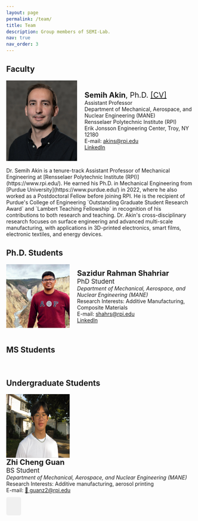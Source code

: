 ```yaml
---
layout: page
permalink: /team/
title: Team
description: Group members of SEMI-Lab. 
nav: true
nav_order: 3
---
```


## Faculty

<div style="display: flex; align-items: center;">
    <img src="../assets/img/Akin_Semihhh.webp" width="190" height="215"/>
    <div style="text-align: left; margin-left: 20px;">
        <span style="font-size: 20px;"><b>Semih Akin</b>, Ph.D. <a href="https://semi-lab.github.io/assets\pdf\Semih_Akin_CV.pdf">[CV]</a></span>
        <br>
        Assistant Professor
        <br>
        Department of Mechanical, Aerospace, and Nuclear Engineering (MANE)
        <br>
        Rensselaer Polytechnic Institute (RPI)
        <br>
        Erik Jonsson Engineering Center, Troy, NY 12180
        <br>      
        E-mail: <a href="mailto:akins@rpi.edu">akins@rpi.edu</a>
             <br>
        <a href="https://www.linkedin.com/in/semih-akin-4297666b/">Linkedln</a>  
    </div>
</div>
<br>
 Dr. Semih Akin is a tenure-track Assistant Professor of Mechanical Engineering at [Rensselaer Polytechnic Institute (RPI)](https://www.rpi.edu/). He earned his Ph.D. in Mechanical Engineering from [Purdue University](https://www.purdue.edu/) in 2022, where he also worked as a Postdoctoral Fellow before joining RPI. He is the recipient of Purdue's College of Engineering `Outstanding Graduate Student Research Award` and `Lambert Teaching Fellowship` in recognition of his contributions to both research and teaching. Dr. Akin's cross-disciplinary research focuses on surface engineering and advanced multi-scale manufacturing, with applications in 3D-printed electronics, smart films, electronic textiles, and energy devices.  
<br>

## Ph.D. Students
<div style="display: flex; align-items: center;">
    <img src="../assets/img/Sazidur.jpg" width="170" height="170"/>
    <div style="text-align: left; margin-left: 20px;">
        <span style="font-size: 20px;"><b>Sazidur Rahman Shahriar</b></span>
        <br>
        <span style="font-size: 17px;">PhD Student </span>
        <br>
    <i> Department of Mechanical, Aerospace, and Nuclear Engineering (MANE) </i>
        <br>
       Research Interests: Additive Manufacturing, Composite Materials
        <br>       
              E-mail: <a href="mailto:shahrs@rpi.edu">shahrs@rpi.edu</a>
             <br>
        <a href="https://www.linkedin.com/in/sazid1994/">Linkedln</a>  
    </div>
</div>
<br>

## MS Students
<br>

## Undergraduate Students

<div style="display: flex; align-items: center; flex-wrap: wrap;">
    <img src="../assets/img/ZhiGuan.png" width="170" height="170" style="margin-right: 20px;">
    <div style="text-align: left;">
        <span style="font-size: 20px;"><b>Zhi Cheng Guan</b></span><br>
        <span style="font-size: 17px;">BS Student</span><br>
        <i>Department of Mechanical, Aerospace, and Nuclear Engineering (MANE)</i><br>
        Research Interests: Additive manufacturing, aerosol printing<br>
        E-mail: <a href="mailto:guanz2@rpi.edu">&#128231; guanz2@rpi.edu</a><br>
    </div>
</div>
<div style="margin-top: 10px;">
    <div style="display: inline-block; background-color: #f0f0f0; padding: 10px; border-radius: 5px;">
        <a href="https://www.linkedin.com/in/zhiguan/" style="margin-right: 10px;">
            <i class="bx bxl-linkedin" style="font-size: 24px; color: #0077B5;"></i>
        </a>
        <a href="#" style="margin-right: 10px;">
            <i class="bx bxl-twitter" style="font-size: 24px; color: #1DA1F2;"></i>
        </a>
    </div>
</div>

<div class="home-sci">
    <a href="#"><i class='bx bxl-github'></i></a>
    <a href="#"><i class='bx bxl-twitter'></i></a>
    <a href="https://www.linkedin.com/in/joseph-franciamore-0556b3293/"><i class='bx bxl-linkedin'></i></a>
    <a href="mailto:francj4@rpi.edu"><i class='bx bx-mail-send'></i></a>
    <a href="mailto:jfranciamore12@gmail.com"><i class='bx bxl-gmail'></i></a>
</div>